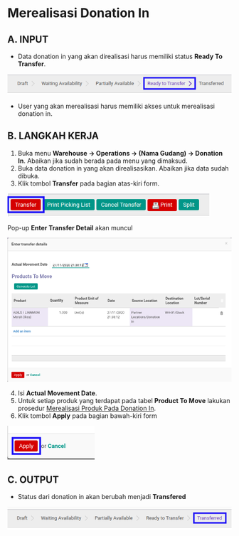 # Merealisasi Donation In

## A. INPUT

* Data donation in yang akan direalisasi harus memiliki status **Ready To Transfer**.

![](../../img/donation-in/status-ready-to-transfer.png)

* User yang akan merealisasi harus memiliki akses untuk merealisasi donation in.

## B. LANGKAH KERJA

1. Buka menu **Warehouse -> Operations -> (Nama Gudang) -> Donation In**. Abaikan jika sudah berada pada menu yang dimaksud.
2. Buka data donation in yang akan direalisasikan. Abaikan jika data sudah dibuka.
3. Klik tombol **Transfer** pada bagian atas-kiri form.

![](../../img/donation-in/tombol-transfer.png)

Pop-up **Enter Transfer Detail** akan muncul

![](../../img/donation-in/pop-up-enter-transfer-detail.png)

4. Isi **Actual Movement Date**.
5. <a name="l5">Untuk</a> setiap produk yang terdapat pada tabel **Product To Move** lakukan prosedur [Merealisasi Produk Pada Donation In](./transfer-produk.md).
6. Klik tombol **Apply** pada bagian bawah-kiri form

![](../../img/donation-in/tombol-apply-transfer-detail.png)

## C. OUTPUT

* Status dari donation in akan berubah menjadi **Transfered**

![](../../img/donation-in/status-transfered.png)
